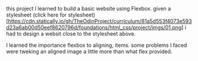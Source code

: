 this project I learned to build a basic website using Flexbox.
given a stylesheet  (click here for stylesheet)[https://cdn.statically.io/gh/TheOdinProject/curriculum/81a5d553f4073e593d23a6ab00d50eef8620796d/foundations/html_css/project/imgs/01.png] i had to design a websit close to the stylesheet above.

I learned the importance flexbox to aligning, items. some problems I faced were tweking an aligned image a little more than what flex provided.
